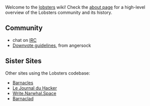 Welcome to the [lobsters](https://lobste.rs/) wiki! Check the [about page](https://lobste.rs/about) for a high-level overview of the Lobsters community and its history.

## Community

* chat on [IRC](IRC)
* [Downvote guidelines](DownvoteGuidelines), from angersock

## Sister Sites

Other sites using the Lobsters codebase:

* [Barnacles](https://www.barnacl.es)
* [Le Journal du Hacker](https://www.journalduhacker.net/)
* [Write.Narwhal.Space](https://write.narwhal.space)
* [Barnaclad](https://barnacles.blackfriday/)